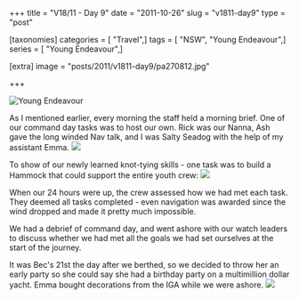 +++
title = "V18/11 - Day 9"
date = "2011-10-26"
slug = "v1811-day9"
type = "post"

[taxonomies]
categories = [ "Travel",]
tags = [ "NSW", "Young Endeavour",]
series = [ "Young Endeavour",]

[extra]
image = "posts/2011/v1811-day9/pa270812.jpg"

+++

![Young Endeavour](pa270812.jpg)

As I mentioned earlier, every morning the staff held a morning brief. One of our command day tasks was to host our own. Rick was our Nanna, Ash gave the long winded Nav talk, and I was Salty Seadog with the help of my assistant Emma.
![](morningbrief.jpg)

To show of our newly learned knot-tying skills - one task was to build a Hammock that could support the entire youth crew:
![](PA270826.jpg)

When our 24 hours were up, the crew assessed how we had met each task. They deemed all tasks completed - even navigation was awarded since the wind dropped and made it pretty much impossible.

We had a debrief of command day, and went ashore with our watch leaders to discuss whether we had met all the goals we had set ourselves at the start of the journey.

It was Bec's 21st the day after we berthed, so we decided to throw her an early party so she could say she had a birthday party on a multimillion dollar yacht. Emma bought decorations from the IGA while we were ashore.
![](P1090045.jpg)